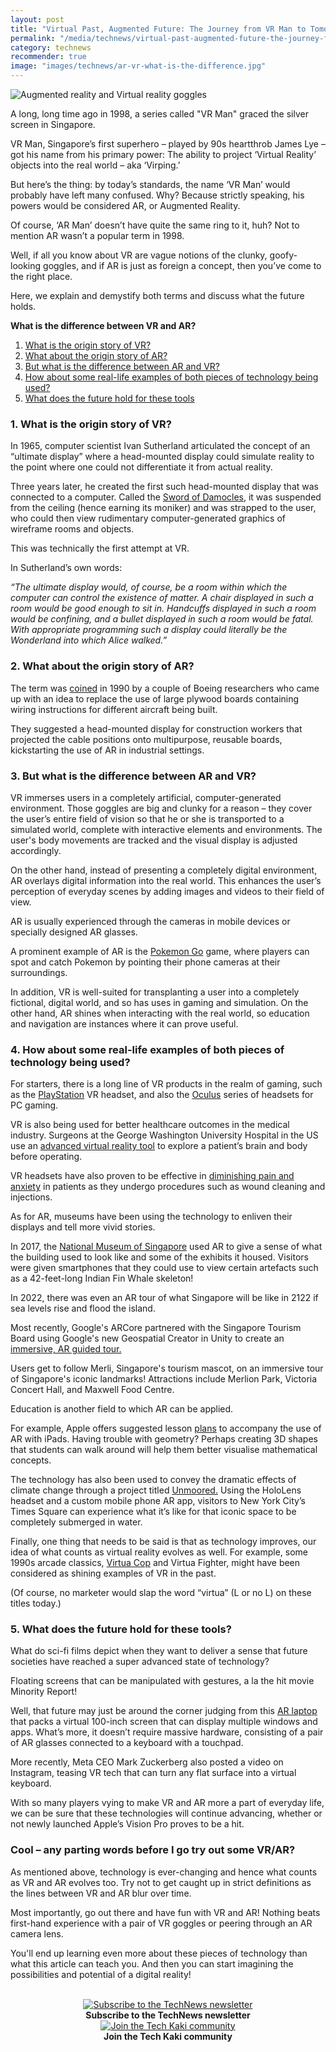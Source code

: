 ```yaml
---
layout: post
title: "Virtual Past, Augmented Future: The Journey from VR Man to Tomorrow's Tech"
permalink: "/media/technews/virtual-past-augmented-future-the-journey-from-vr-man-to-tomorrows-tech"
category: technews
recommender: true
image: "images/technews/ar-vr-what-is-the-difference.jpg"
---
```


![Augmented reality and Virtual reality goggles](/images/technews/ar-vr-what-is-the-difference.jpg)

A long, long time ago in 1998, a series called "VR Man" graced the silver screen in Singapore. 

VR Man, Singapore’s first superhero – played by 90s heartthrob James Lye – got his name from his primary power: The ability to project ‘Virtual Reality’ objects into the real world – aka ‘Virping.’ 

But here’s the thing: by today’s standards, the name ‘VR Man’ would probably have left many confused. Why? Because strictly speaking, his powers would be considered AR, or Augmented Reality. 

Of course, ‘AR Man’ doesn’t have quite the same ring to it, huh? Not to mention AR wasn’t a popular term in 1998. 

Well, if all you know about VR are vague notions of the clunky, goofy-looking goggles, and if AR is just as foreign a concept, then you’ve come to the right place. 


Here, we explain and demystify both terms and discuss what the future holds.


**What is the difference between VR and AR?**
1. [What is the origin story of VR?](/media/technews/virtual-past-augmented-future-the-journey-from-vr-man-to-tomorrows-tech#1-what-is-the-origin-story-of-vr)
2. [What about the origin story of AR?](/media/technews/virtual-past-augmented-future-the-journey-from-vr-man-to-tomorrows-tech#2-what-about-the-origin-story-of-ar)
3. [But what is the difference between AR and VR?](/media/technews/virtual-past-augmented-future-the-journey-from-vr-man-to-tomorrows-tech#3-but-what-is-the-difference-between-ar-and-vr)
4. [How about some real-life examples of both pieces of technology being used?](/media/technews/virtual-past-augmented-future-the-journey-from-vr-man-to-tomorrows-tech#5-how-about-some-real--life-examples-of-both-pieces-of-technology)
5. [What does the future hold for these tools](/media/technews/virtual-past-augmented-future-the-journey-from-vr-man-to-tomorrows-tech#5-what-does-the-future-hold-for-these-tools)

### 1. What is the origin story of VR?

In 1965, computer scientist Ivan Sutherland articulated the concept of an “ultimate display” where a head-mounted display could simulate reality to the point where one could not differentiate it from actual reality. 

Three years later, he created the first such head-mounted display that was connected to a computer. Called the [Sword of Damocles](https://www.computerhistory.org/revolution/input-output/14/356/1888), it was suspended from the ceiling (hence earning its moniker) and was strapped to the user, who could then view rudimentary computer-generated graphics of wireframe rooms and objects.

This was technically the first attempt at VR.

In Sutherland’s own words: 

*“The ultimate display would, of course, be a room within which the computer can control the existence of matter. A chair displayed in such a room would be good enough to sit in. Handcuffs displayed in such a room would be confining, and a bullet displayed in such a room would be fatal. With appropriate programming such a display could literally be the Wonderland into which Alice walked.”*


### 2. What about the origin story of AR?
The term was [coined](https://www.tech.gov.sg/media/technews/5-things-to-know-about-arvr) in 1990 by a couple of Boeing researchers who came up with an idea to replace the use of large plywood boards containing wiring instructions for different aircraft being built. 

They suggested a head-mounted display for construction workers that projected the cable positions onto multipurpose, reusable boards, kickstarting the use of AR in industrial settings. 

### 3. But what is the difference between AR and VR? 
VR immerses users in a completely artificial, computer-generated environment. Those goggles are big and clunky for a reason – they cover the user’s entire field of vision so that he or she is transported to a simulated world, complete with interactive elements and environments. The user's body movements are tracked and the visual display is adjusted accordingly. 

On the other hand, instead of presenting a completely digital environment, AR overlays digital information into the real world. This enhances the user’s perception of everyday scenes by adding images and videos to their field of view. 

AR is usually experienced through the cameras in mobile devices or specially designed AR glasses. 

A prominent example of AR is the [Pokemon Go](https://niantic.helpshift.com/hc/en/6-pokemon-go/faq/28-catching-pokemon-in-ar-mode/) game, where players can spot and catch Pokemon by pointing their phone cameras at their surroundings. 

In addition, VR is well-suited for transplanting a user into a completely fictional, digital world, and so has uses in gaming and simulation. On the other hand, AR shines when interacting with the real world, so education and navigation are instances where it can prove useful. 

### 4. How about some real-life examples of both pieces of technology being used? 
For starters, there is a long line of VR products in the realm of gaming, such as the [PlayStation](https://www.playstation.com/en-sg/ps-vr/) VR headset, and also the [Oculus](https://www.meta.com/quest/products/quest-2/) series of headsets for PC gaming. 

VR is also being used for better healthcare outcomes in the medical industry. Surgeons at the George Washington University Hospital in the US use an [advanced virtual reality tool](https://www.gwhospital.com/conditions-services/surgery/precision-virtual-reality) to explore a patient’s brain and body before operating. 

VR headsets have also proven to be effective in [diminishing pain and anxiety](https://www.wsj.com/articles/for-children-in-the-hospital-vr-may-be-the-cure-for-anxiety-1527559995) in patients as they undergo procedures such as wound cleaning and injections.  

As for AR, museums have been using the technology to enliven their displays and tell more vivid stories. 

In 2017, the [National Museum of Singapore](https://www.straitstimes.com/lifestyle/arts/national-museum-of-singapore-uses-augmented-reality-to-tell-buildings-history) used AR to give a sense of what the building used to look like and some of the exhibits it housed. Visitors were given smartphones that they could use to view certain artefacts such as a 42-feet-long Indian Fin Whale skeleton! 

In 2022, there was even an AR tour of what Singapore will be like in 2122 if sea levels rise and flood the island. 

Most recently, Google's ARCore partnered with the Singapore Tourism Board using Google's new Geospatial Creator in Unity to create an [immersive, AR guided tour.](https://www.youtube.com/watch?v=zFxpXiAkT2k) 

Users get to follow Merli, Singapore's tourism mascot, on an immersive tour of Singapore's iconic landmarks! Attractions include Merlion Park, Victoria Concert Hall, and Maxwell Food Centre. 

Education is another field to which AR can be applied. 

For example, Apple offers suggested lesson [plans](https://www.apple.com/sg/education/docs/ar-in-edu-lesson-ideas.pdf) to accompany the use of AR with iPads. Having trouble with geometry? Perhaps creating 3D shapes that students can walk around will help them better visualise mathematical concepts. 

The technology has also been used to convey the dramatic effects of climate change through a project titled [Unmoored.](https://www.youtube.com/watch?v=0hPP0cHHubM&t=158s) Using the HoloLens headset and a custom mobile phone AR app, visitors to New York City’s Times Square can experience what it’s like for that iconic space to be completely submerged in water. 

Finally, one thing that needs to be said is that as technology improves, our idea of what counts as virtual reality evolves as well. For example, some 1990s arcade classics, [Virtua Cop](https://www.youtube.com/watch?v=t9Bw-pgZcVo) and Virtua Fighter, might have been considered as shining examples of VR in the past. 

(Of course, no marketer would slap the word “virtua” (L or no L) on these titles today.)

### 5. What does the future hold for these tools?
What do sci-fi films depict when they want to deliver a sense that future societies have reached a super advanced state of technology? 

Floating screens that can be manipulated with gestures, a la the hit movie Minority Report! 

Well, that future may just be around the corner judging from this [AR laptop](https://www.wired.com/story/sightful-spacetop-augmented-reality-laptop-hands-on-news/) that packs a virtual 100-inch screen that can display multiple windows and apps. What’s more, it doesn’t require massive hardware, consisting of a pair of AR glasses connected to a keyboard with a touchpad. 

More recently, Meta CEO Mark Zuckerberg also posted a video on Instagram, teasing VR tech that can turn any flat surface into a virtual keyboard.  

With so many players vying to make VR and AR more a part of everyday life, we can be sure that these technologies will continue advancing, whether or not newly launched Apple’s Vision Pro proves to be a hit.

### Cool – any parting words before I go try out some VR/AR?
As mentioned above, technology is ever-changing and hence what counts as VR and AR evolves too. Try not to get caught up in strict definitions as the lines between VR and AR blur over time. 

Most importantly, go out there and have fun with VR and AR! Nothing beats first-hand experience with a pair of VR goggles or peering through an AR camera lens. 

You'll end up learning even more about these pieces of technology than what this article can teach you. And then you can start imagining the possibilities and potential of a digital reality!
 





<br>

<div class="row">
  <div class="col" style="text-align: center">
    <a href="https://go.gov.sg/tnblog-to-tnsub" target="_blank">	 	    
      <img src="/images/technews/TN_footer.png" alt="Subscribe to the TechNews newsletter" /></a>
    <figcaption><b>Subscribe to the TechNews newsletter</b></figcaption>
  </div>

  <div class="col" style="text-align: center">
    <a href="https://go.gov.sg/tnblog-to-tkcommunity" target="_blank">		  
      <img src="/images/technews/TK_footer.png" alt="Join the Tech Kaki community" /></a>
    <figcaption><b>Join the Tech Kaki community</b></figcaption>
  </div>
 
